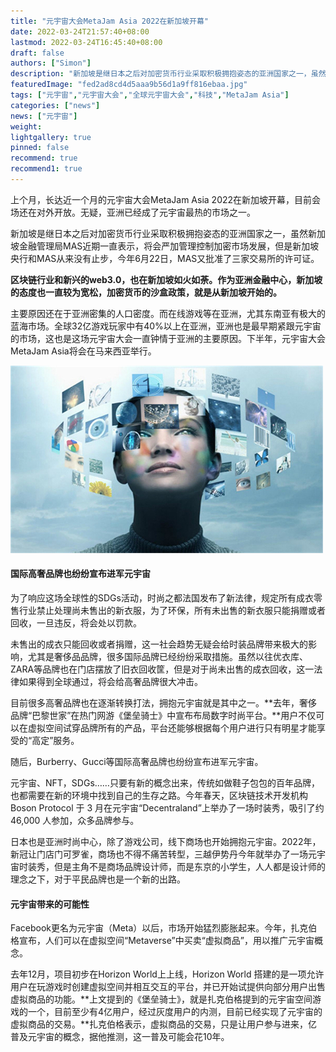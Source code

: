```yaml
---
title: "元宇宙大会MetaJam Asia 2022在新加坡开幕"
date: 2022-03-24T21:57:40+08:00
lastmod: 2022-03-24T16:45:40+08:00
draft: false
authors: ["Simon"]
description: "新加坡是继日本之后对加密货币行业采取积极拥抱姿态的亚洲国家之一，虽然新加坡金融管理局MAS近期一直表示，将会严加管理控制加密市场发展，但是新加坡央行和MAS从来没有止步，今年6月22日，MAS又批准了三家交易所的许可证。"
featuredImage: "fed2ad8cd4d5aaa9b56d1a9ff816ebaa.jpg"
tags: ["元宇宙","元宇宙大会","全球元宇宙大会","科技","MetaJam Asia"]
categories: ["news"]
news: ["元宇宙"]
weight: 
lightgallery: true
pinned: false
recommend: true
recommend1: true
---
```

上个月，长达近一个月的元宇宙大会MetaJam Asia 2022在新加坡开幕，目前会场还在对外开放。无疑，亚洲已经成了元宇宙最热的市场之一。


新加坡是继日本之后对加密货币行业采取积极拥抱姿态的亚洲国家之一，虽然新加坡金融管理局MAS近期一直表示，将会严加管理控制加密市场发展，但是新加坡央行和MAS从来没有止步，今年6月22日，MAS又批准了三家交易所的许可证。

**区块链行业和新兴的web3.0，也在新加坡如火如荼。作为亚洲金融中心，新加坡的态度也一直较为宽松，加密货币的沙盒政策，就是从新加坡开始的。**

主要原因还在于亚洲密集的人口密度。而在线游戏等在亚洲，尤其东南亚有极大的蓝海市场。全球32亿游戏玩家中有40%以上在亚洲，亚洲也是最早期紧跟元宇宙的市场，这也是这场元宇宙大会一直钟情于亚洲的主要原因。下半年，元宇宙大会MetaJam Asia将会在马来西亚举行。

![配图一](fed2ad8cd4d5aaa9b56d1a9ff816ebaa.jpg)

#### 国际高奢品牌也纷纷宣布进军元宇宙

为了响应这场全球性的SDGs活动，时尚之都法国发布了新法律，规定所有成衣零售行业禁止处理尚未售出的新衣服，为了环保，所有未出售的新衣服只能捐赠或者回收，一旦违反，将会处以罚款。

未售出的成衣只能回收或者捐赠，这一社会趋势无疑会给时装品牌带来极大的影响，尤其是奢侈品品牌，很多国际品牌已经纷纷采取措施。虽然以往优衣库、ZARA等品牌也在门店摆放了旧衣回收筐，但是对于尚未出售的成衣回收，这一法律如果得到全球通过，将会给高奢品牌很大冲击。

目前很多高奢品牌也在逐渐转换打法，拥抱元宇宙就是其中之一。**去年，奢侈品牌“巴黎世家”在热门网游《堡垒骑士》中宣布布局数字时尚平台。**用户不仅可以在虚拟空间试穿品牌所有的产品，平台还能够根据每个用户进行只有明星才能享受的“高定”服务。

随后，Burberry、Gucci等国际高奢品牌也纷纷宣布进军元宇宙。

元宇宙、NFT，SDGs……只要有新的概念出来，传统如做鞋子包包的百年品牌，也都需要在新的环境中找到自己的生存之路。今年春天，区块链技术开发机构 Boson Protocol 于 3 月在元宇宙“Decentraland”上举办了一场时装秀，吸引了约 46,000 人参加，众多品牌参与。

日本也是亚洲时尚中心，除了游戏公司，线下商场也开始拥抱元宇宙。2022年，新冠让门店门可罗雀，商场也不得不痛苦转型，三越伊势丹今年就举办了一场元宇宙时装秀，但是主角不是商场品牌设计师，而是东京的小学生，人人都是设计师的理念之下，对于平民品牌也是一个新的出路。

#### 元宇宙带来的可能性

Facebook更名为元宇宙（Meta）以后，市场开始猛烈膨胀起来。今年，扎克伯格宣布，人们可以在虚拟空间“Metaverse”中买卖“虚拟商品”，用以推广元宇宙概念。

去年12月，项目初步在Horizon World上上线，Horizon World 搭建的是一项允许用户在玩游戏时创建虚拟空间并相互交互的平台，并已开始试提供向部分用户出售虚拟商品的功能。**上文提到的《堡垒骑士》，就是扎克伯格提到的元宇宙空间游戏的一个，目前至少有4亿用户，经过灰度用户的内测，目前已经实现了元宇宙的虚拟商品的交易。**扎克伯格表示，虚拟商品的交易，只是让用户参与进来，亿普及元宇宙的概念，据他推测，这一普及可能会花10年。

